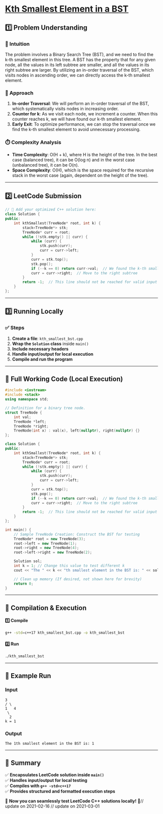 # **[Kth Smallest Element in a BST](https://leetcode.com/problems/kth-smallest-element-in-a-bst/description/)**  

## **1️⃣ Problem Understanding**  
### **📌 Intuition**  
The problem involves a Binary Search Tree (BST), and we need to find the k-th smallest element in this tree. A BST has the property that for any given node, all the values in its left subtree are smaller, and all the values in its right subtree are larger. By utilizing an in-order traversal of the BST, which visits nodes in ascending order, we can directly access the k-th smallest element.

### **🚀 Approach**  
1. **In-order Traversal**: We will perform an in-order traversal of the BST, which systematically visits nodes in increasing order. 
2. **Counter for k**: As we visit each node, we increment a counter. When this counter reaches k, we will have found our k-th smallest element.
3. **Early Exit**: To optimize performance, we can stop the traversal once we find the k-th smallest element to avoid unnecessary processing.

### **⏱️ Complexity Analysis**  
- **Time Complexity**: O(H + k), where H is the height of the tree. In the best case (balanced tree), it can be O(log n) and in the worst case (unbalanced tree), it can be O(n).
- **Space Complexity**: O(H), which is the space required for the recursive stack in the worst case (again, dependent on the height of the tree).

---  

## **2️⃣ LeetCode Submission**  
```cpp
// 🚀 Add your optimized C++ solution here:
class Solution {
public:
    int kthSmallest(TreeNode* root, int k) {
        stack<TreeNode*> stk;
        TreeNode* curr = root;
        while (!stk.empty() || curr) {
            while (curr) {
                stk.push(curr);
                curr = curr->left;
            }
            curr = stk.top();
            stk.pop();
            if (--k == 0) return curr->val;  // We found the k-th smallest element
            curr = curr->right;  // Move to the right subtree
        }
        return -1;  // This line should not be reached for valid input
    }
};
```  

---  

## **3️⃣ Running Locally**  
### **✅ Steps**  
1. **Create a file**: `kth_smallest_bst.cpp`  
2. **Wrap the `Solution` class** inside `main()`  
3. **Include necessary headers**  
4. **Handle input/output for local execution**  
5. **Compile and run the program**  

---  

## **📝 Full Working Code (Local Execution)**  
```cpp
#include <iostream>
#include <stack>
using namespace std;

// Definition for a binary tree node.
struct TreeNode {
    int val;
    TreeNode *left;
    TreeNode *right;
    TreeNode(int x) : val(x), left(nullptr), right(nullptr) {}
};

class Solution {
public:
    int kthSmallest(TreeNode* root, int k) {
        stack<TreeNode*> stk;
        TreeNode* curr = root;
        while (!stk.empty() || curr) {
            while (curr) {
                stk.push(curr);
                curr = curr->left;
            }
            curr = stk.top();
            stk.pop();
            if (--k == 0) return curr->val;  // We found the k-th smallest element
            curr = curr->right;  // Move to the right subtree
        }
        return -1;  // This line should not be reached for valid input
    }
};

int main() {
    // Sample TreeNode Creation: Construct the BST for testing
    TreeNode* root = new TreeNode(3);
    root->left = new TreeNode(1);
    root->right = new TreeNode(4);
    root->left->right = new TreeNode(2);

    Solution sol;
    int k = 1; // Change this value to test different k
    cout << "The " << k << "th smallest element in the BST is: " << sol.kthSmallest(root, k) << endl;

    // Clean up memory (If desired, not shown here for brevity)
    return 0;
}  
```  

---  

## **🔧 Compilation & Execution**  
#### **1️⃣ Compile**  
```bash
g++ -std=c++17 kth_smallest_bst.cpp -o kth_smallest_bst
```  

#### **2️⃣ Run**  
```bash
./kth_smallest_bst
```  

---  

## **🎯 Example Run**  
### **Input**  
``` 
3
/ \
1   4
 \
  2
k = 1
```  
### **Output**  
```
The 1th smallest element in the BST is: 1
```  

---  

## **📌 Summary**  
✅ **Encapsulates LeetCode solution inside `main()`**  
✅ **Handles input/output for local testing**  
✅ **Compiles with `g++ -std=c++17`**  
✅ **Provides structured and formatted execution steps**  

🚀 **Now you can seamlessly test LeetCode C++ solutions locally!** 🚀// update on 2021-02-16
// update on 2021-03-01
